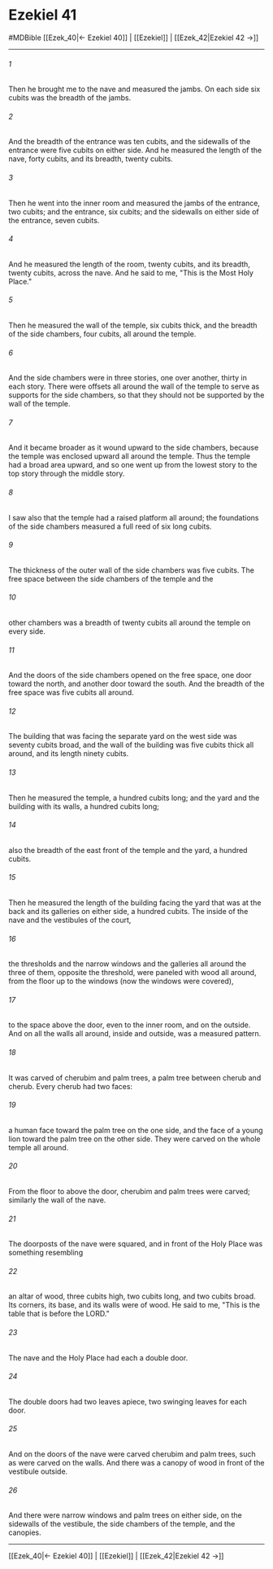 # Ezekiel 41
#MDBible
[[Ezek_40|← Ezekiel 40]] | [[Ezekiel]] | [[Ezek_42|Ezekiel 42 →]]

***

###### 1 
Then he brought me to the nave and measured the jambs. On each side six cubits was the breadth of the jambs. 

###### 2 
And the breadth of the entrance was ten cubits, and the sidewalls of the entrance were five cubits on either side. And he measured the length of the nave, forty cubits, and its breadth, twenty cubits. 

###### 3 
Then he went into the inner room and measured the jambs of the entrance, two cubits; and the entrance, six cubits; and the sidewalls on either side of the entrance, seven cubits. 

###### 4 
And he measured the length of the room, twenty cubits, and its breadth, twenty cubits, across the nave. And he said to me, "This is the Most Holy Place." 

###### 5 
Then he measured the wall of the temple, six cubits thick, and the breadth of the side chambers, four cubits, all around the temple. 

###### 6 
And the side chambers were in three stories, one over another, thirty in each story. There were offsets all around the wall of the temple to serve as supports for the side chambers, so that they should not be supported by the wall of the temple. 

###### 7 
And it became broader as it wound upward to the side chambers, because the temple was enclosed upward all around the temple. Thus the temple had a broad area upward, and so one went up from the lowest story to the top story through the middle story. 

###### 8 
I saw also that the temple had a raised platform all around; the foundations of the side chambers measured a full reed of six long cubits. 

###### 9 
The thickness of the outer wall of the side chambers was five cubits. The free space between the side chambers of the temple and the 

###### 10 
other chambers was a breadth of twenty cubits all around the temple on every side. 

###### 11 
And the doors of the side chambers opened on the free space, one door toward the north, and another door toward the south. And the breadth of the free space was five cubits all around. 

###### 12 
The building that was facing the separate yard on the west side was seventy cubits broad, and the wall of the building was five cubits thick all around, and its length ninety cubits. 

###### 13 
Then he measured the temple, a hundred cubits long; and the yard and the building with its walls, a hundred cubits long; 

###### 14 
also the breadth of the east front of the temple and the yard, a hundred cubits. 

###### 15 
Then he measured the length of the building facing the yard that was at the back and its galleries on either side, a hundred cubits. The inside of the nave and the vestibules of the court, 

###### 16 
the thresholds and the narrow windows and the galleries all around the three of them, opposite the threshold, were paneled with wood all around, from the floor up to the windows (now the windows were covered), 

###### 17 
to the space above the door, even to the inner room, and on the outside. And on all the walls all around, inside and outside, was a measured pattern. 

###### 18 
It was carved of cherubim and palm trees, a palm tree between cherub and cherub. Every cherub had two faces: 

###### 19 
a human face toward the palm tree on the one side, and the face of a young lion toward the palm tree on the other side. They were carved on the whole temple all around. 

###### 20 
From the floor to above the door, cherubim and palm trees were carved; similarly the wall of the nave. 

###### 21 
The doorposts of the nave were squared, and in front of the Holy Place was something resembling 

###### 22 
an altar of wood, three cubits high, two cubits long, and two cubits broad. Its corners, its base, and its walls were of wood. He said to me, "This is the table that is before the LORD." 

###### 23 
The nave and the Holy Place had each a double door. 

###### 24 
The double doors had two leaves apiece, two swinging leaves for each door. 

###### 25 
And on the doors of the nave were carved cherubim and palm trees, such as were carved on the walls. And there was a canopy of wood in front of the vestibule outside. 

###### 26 
And there were narrow windows and palm trees on either side, on the sidewalls of the vestibule, the side chambers of the temple, and the canopies. 

***

[[Ezek_40|← Ezekiel 40]] | [[Ezekiel]] | [[Ezek_42|Ezekiel 42 →]]
